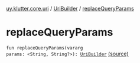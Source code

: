 [uy.klutter.core.uri](../index.md) / [UriBuilder](index.md) / [replaceQueryParams](.)


# replaceQueryParams
<code>fun replaceQueryParams(vararg params: <ERROR CLASS><String, String?>): [UriBuilder](index.md)</code> [(source)](https://github.com/kohesive/klutter/blob/master/core-jdk6/src/main/kotlin/uy/klutter/core/uri/UriBuilder.kt#L238)<br/>

